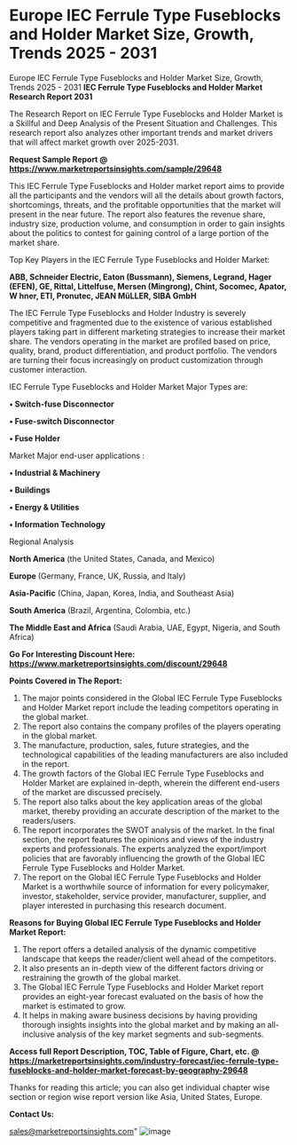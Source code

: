 # Europe IEC Ferrule Type Fuseblocks and Holder Market Size, Growth, Trends 2025 - 2031
Europe IEC Ferrule Type Fuseblocks and Holder Market Size, Growth, Trends 2025 - 2031
<strong>IEC Ferrule Type Fuseblocks and Holder Market Research Report 2031</strong>

The Research Report on IEC Ferrule Type Fuseblocks and Holder Market is a Skillful and Deep Analysis of the Present Situation and Challenges. This research report also analyzes other important trends and market drivers that will affect market growth over 2025-2031.

<strong>Request Sample Report @ <a href=https://www.marketreportsinsights.com/sample/29648>https://www.marketreportsinsights.com/sample/29648</a></strong>

This IEC Ferrule Type Fuseblocks and Holder market report aims to provide all the participants and the vendors will all the details about growth factors, shortcomings, threats, and the profitable opportunities that the market will present in the near future. The report also features the revenue share, industry size, production volume, and consumption in order to gain insights about the politics to contest for gaining control of a large portion of the market share.

Top Key Players in the IEC Ferrule Type Fuseblocks and Holder Market:

<strong>ABB, Schneider Electric, Eaton (Bussmann), Siemens, Legrand, Hager (EFEN), GE, Rittal, Littelfuse, Mersen (Mingrong), Chint, Socomec, Apator, W hner, ETI, Pronutec, JEAN MüLLER, SIBA GmbH</strong>

The IEC Ferrule Type Fuseblocks and Holder Industry is severely competitive and fragmented due to the existence of various established players taking part in different marketing strategies to increase their market share. The vendors operating in the market are profiled based on price, quality, brand, product differentiation, and product portfolio. The vendors are turning their focus increasingly on product customization through customer interaction.

IEC Ferrule Type Fuseblocks and Holder Market Major Types are:

<strong>• Switch-fuse Disconnector

• Fuse-switch Disconnector

• Fuse Holder</strong>

Market Major end-user applications :

<strong>• Industrial & Machinery

• Buildings

• Energy & Utilities

• Information Technology</strong>

Regional Analysis

</u><strong><b>North America</b></strong> (the United States, Canada, and Mexico)

<strong><b>Europe </b></strong>(Germany, France, UK, Russia, and Italy)

<strong><b>Asia-Pacific</b></strong> (China, Japan, Korea, India, and Southeast Asia)

<strong><b>South America</b></strong> (Brazil, Argentina, Colombia, etc.)

<strong><b>The Middle East and Africa</b></strong> (Saudi Arabia, UAE, Egypt, Nigeria, and South Africa)

<strong>Go For Interesting Discount Here: <a href=https://www.marketreportsinsights.com/discount/29648>https://www.marketreportsinsights.com/discount/29648</a></strong>

<strong>Points Covered in The Report:</strong>
<ol>
  <li>The major points considered in the Global IEC Ferrule Type Fuseblocks and Holder Market report include the leading competitors operating in the global market.</li>
  <li>The report also contains the company profiles of the players operating in the global market.</li>
  <li>The manufacture, production, sales, future strategies, and the technological capabilities of the leading manufacturers are also included in the report.</li>
  <li>The growth factors of the Global IEC Ferrule Type Fuseblocks and Holder Market are explained in-depth, wherein the different end-users of the market are discussed precisely.</li>
  <li>The report also talks about the key application areas of the global market, thereby providing an accurate description of the market to the readers/users.</li>
  <li>The report incorporates the SWOT analysis of the market. In the final section, the report features the opinions and views of the industry experts and professionals. The experts analyzed the export/import policies that are favorably influencing the growth of the Global IEC Ferrule Type Fuseblocks and Holder Market.</li>
  <li>The report on the Global IEC Ferrule Type Fuseblocks and Holder Market is a worthwhile source of information for every policymaker, investor, stakeholder, service provider, manufacturer, supplier, and player interested in purchasing this research document.</li>
</ol>
<strong>Reasons for Buying Global IEC Ferrule Type Fuseblocks and Holder Market Report:</strong>

<ol>
  <li>The report offers a detailed analysis of the dynamic competitive landscape that keeps the reader/client well ahead of the competitors.</li>
  <li>It also presents an in-depth view of the different factors driving or restraining the growth of the global market.</li>
  <li>The Global IEC Ferrule Type Fuseblocks and Holder Market report provides an eight-year forecast evaluated on the basis of how the market is estimated to grow.</li>
  <li>It helps in making aware business decisions by having providing thorough insights insights into the global market and by making an all-inclusive analysis of the key market segments and sub-segments.</li>
</ol>
<strong>Access full Report Description, TOC, Table of Figure, Chart, etc. @ <a href=https://marketreportsinsights.com/industry-forecast/iec-ferrule-type-fuseblocks-and-holder-market-forecast-by-geography-29648>https://marketreportsinsights.com/industry-forecast/iec-ferrule-type-fuseblocks-and-holder-market-forecast-by-geography-29648</a></strong>


Thanks for reading this article; you can also get individual chapter wise section or region wise report version like Asia, United States, Europe.

<strong>Contact Us:</strong>

sales@marketreportsinsights.com"
![image](https://github.com/user-attachments/assets/a9463c37-c27d-4bf7-b35a-ab958c4edb0b)
